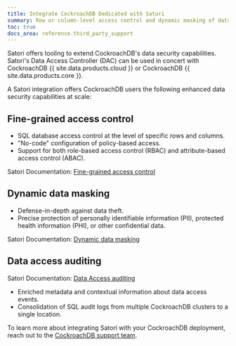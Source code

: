 ```yaml
---
title: Integrate CockroachDB Dedicated with Satori
summary: Row or column-level access control and dynamic masking of data with Satori
toc: true
docs_area: reference.third_party_support
---
```


Satori offers tooling to extend CockroachDB's data security capabilities. Satori's Data Access Controller (DAC) can be used in concert with CockroachDB {{ site.data.products.cloud }} or CockroachDB {{ site.data.products.core }}.

A Satori integration offers CockroachDB users the following enhanced data security capabilities at scale:

## Fine-grained access control

- SQL database access control at the level of specific rows and columns.
- "No-code" configuration of policy-based access.
- Support for both role-based access control (RBAC) and attribute-based access control (ABAC).

Satori Documentation: [Fine-grained access control](https://satoricyber.com/fine-grained-access-control/)

## Dynamic data masking

- Defense-in-depth against data theft.
- Precise protection of personally identifiable information (PII), protected health information (PHI), or other confidential data.

Satori Documentation: [Dynamic data masking](https://satoricyber.com/dynamic-data-masking/)

## Data access auditing

Satori Documentation: [Data Access auditing](https://satoricyber.com/data-access-auditing-monitoring/)

- Enriched metadata and contextual information about data access events.
- Consolidation of SQL audit logs from multiple CockroachDB clusters to a single location.

To learn more about integrating Satori with your CockroachDB deployment, reach out to the [CockroachDB support team](https://support.cockroachlabs.com).